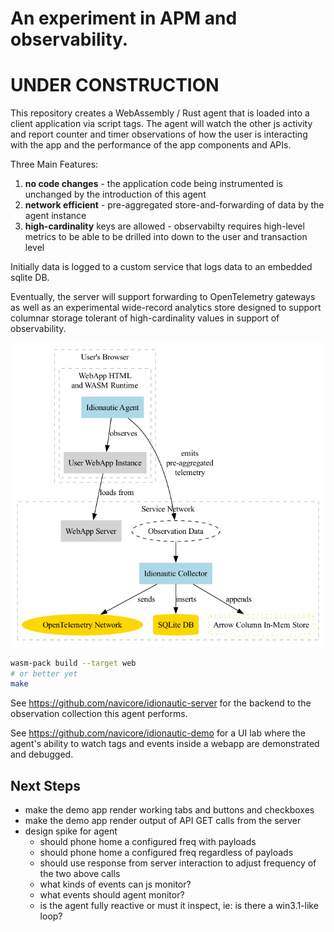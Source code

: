 An experiment in APM and observability.
===========

UNDER CONSTRUCTION
=============

This repository creates a WebAssembly / Rust agent that is loaded into a client
application via script tags.  The agent will watch the other js activity and
report counter and timer observations of how the user is interacting with the
app and the performance of the app components and APIs.

Three Main Features:

1. __no code changes__ - the application code being instrumented is unchanged by the
  introduction of this agent
2. __network efficient__ - pre-aggregated store-and-forwarding of data by the agent instance
3. __high-cardinality__ keys are allowed - observabilty requires high-level metrics
  to be able to be drilled into down to the user and transaction level

Initially data is logged to a custom service that logs data to an embedded
sqlite DB.

Eventually, the server will support forwarding to OpenTelemetry gateways as well
as an experimental wide-record analytics store designed to support columnar
storage tolerant of high-cardinality values in support of observability.

![Idionautic system is made of many distributed components](docs/idionautic_system.png)

```bash
wasm-pack build --target web
# or better yet
make
```

See https://github.com/navicore/idionautic-server for the backend to the
observation collection this agent performs.

See https://github.com/navicore/idionautic-demo for a UI lab where the agent's
ability to watch tags and events inside a webapp are demonstrated and debugged.

Next Steps
-----------
* make the demo app render working tabs and buttons and checkboxes
* make the demo app render output of API GET calls from the server
* design spike for agent
  * should phone home a configured freq with payloads
  * should phone home a configured freq regardless of payloads
  * should use response from server interaction to adjust frequency of the two
    above calls
  * what kinds of events can js monitor?
  * what events should agent monitor?
  * is the agent fully reactive or must it inspect, ie: is there a win3.1-like
    loop?
